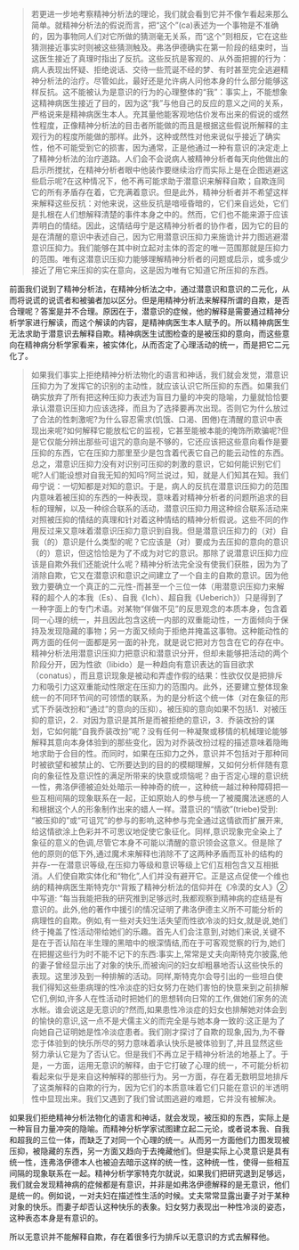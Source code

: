 <blockquote data-pid="tti0CQPE">若更进一步地考察精神分析法的理论，我们就会看到它并不像乍看起来那么简单。就精神分析法的假说而言，把“这个”(ca)表述为一个事物是不准确的，因为事物同人们对它所做的猜测毫无关系，而“这个”则相反，它在这些猜测接近事实时则被这些猜测触及。弗洛伊德确实在第一阶段的结束时，当这医生接近了真理时指出了反抗。这些反抗是客观的、从外面把握的行为：病人表现出怀疑、拒绝说话、交待一些荒诞不经的梦、有时甚至完全逃避精神分析法的治疗。尽管如此，最好还是允许病人问他本身的什么部分能够这样反抗。这不能被认为是意识的行为的心理整体的“我”：事实上，不能想象这精神病医生接近了目的，因为这“我”与他自己的反应的意义之间的关系，严格说来是精神病医生本人。充其量他能客观地估价发布出来的假说的或然性程度，正像精神分析法的目击者所能做的而且是根据这些假说所解释的主观行为的程度所能做的那样。此外，这种或然性对他来说似乎接近了确实性，他不可能受到它的损害，因为通常，正是他通过一种有意识的决定走上了精神分析法的治疗道路。人们会不会说病人被精神分析者每天向他做出的启示所搅扰，在精神分析者眼中他装作要继续治疗而实际上是在企图逃避这些启示呢?在这种情况下，他不再可能求助于潜意识来解释自欺；自欺连同它的所有矛盾存在着，它充满着意识。但是此外，精神分析者并不希望这样来解释这些反抗：对他来说，这些反抗是喑哑昏暗的，它们来自远处，它们是扎根在人们想解释清楚的事件本身之中的。然而，它们也不能来源于应该弄明白的情结。因此，这情结毋宁是这精神分析者的协作者，因为它的目的是在清醒的意识中表述自己，因为它用潜意识压抑力来施诡计并力图逃避潜意识压抑力。我们能够在其中树立起对主体的否定的唯一范围那就是压抑力的范围。唯有这潜意识压抑力能够理解精神分析者的问题或启示，或多或少接近了用它来压抑的实在意向，这是因为唯有它知道它所压抑的东西。</blockquote><p data-pid="LnNX6jpt">前面我们说到了精神分析法，在精神分析法之中，通过潜意识和意识的二元化，从而将说谎的说谎者和被骗者加以区分。但是用精神分析法来解释所谓的自欺，是否合理呢？答案是并不合理。原因在于，潜意识的症候，他的解释是需要通过精神分析学家进行解读，而这个解读的内容，是精神病医生本人赋予的。所以精神病医生无法求助于潜意识去解释自欺。精神病医生试图检查的是被压抑的意向，而这些意向在精神病分析学家看来，被实体化，从而否定了心理活动的统一，而是把它二元化了。</p><blockquote data-pid="Synt-y-1">如果我们事实上拒绝精神分析法物化的语言和神话，我们就会发觉，潜意识压抑力为了发挥它的识别的主动性，就应该认识它所压抑的东西。如果我们确实放弃了所有把这种压抑力表述为盲目力量的冲突的隐喻，力量就恰恰要承认潜意识压抑力应该选择，而且为了选择要再次出现。否则它为什么放过了合法的性刺激呢?为什么容忍需求(饥饿、口渴、困倦)在清醒的意识中表现出来呢?如何解释它能放松它的监视，它甚至能被本能的掩饰所欺骗呢?但是它仅能分辨出那些可诅咒的意向是不够的，它还应该把这些意向看作是要压抑的东西，它在压抑力那里至少是包含着代表它自己的能云动性的东西。总之，潜意识压抑力没有对识别可压抑的刺激的意识，它如何能识别它们呢?人们能设想对自我无知的知吗?阿兰说过，知，就是人们知其在知。我们毋宁说：一切知都是对知的意识。于是，病人的反抗在潜意识压抑力的范围内意味着被压抑的东西的一种表现，意味着对精神分析者的问题所追求的目标的理解，以及一种综合联系的活动，潜意识压抑力用这种综合联系活动来对照被压抑的情结的真理和针对着这种情结的精神分析假说。这些不同的作用反过来又意味着潜意识压抑力意识到自我。但是潜意识压抑力的（对）自我（的）意识是什么类型的呢？它应该是（对）要成为去压抑的意向的意识（的）意识，但这恰恰是为了不成为对它的意识。那除了说潜意识压抑力应该是自欺外我们还能说什么呢？精神分析法完全没有使我们获胜，因为为了消除自欺，它又在潜意识和意识之间建立了一个自主的自欺的意识。因为他致力要确立一个真正的二元性-而甚至一个三位一体（用潜意识压抑力来解释的超个人的本我（Es）、自我《Ich）、超自我《Ueberich》）只是得到了一种字面上的专门术语。对某物“佯做不见”的反思观念的本质本身，包含着同一心理的统一，并且因此包含这统一内部的双重能动性，一方面倾向于保持及发现隐藏的事物；另一方面又倾向于拒绝并掩盖这事物。这种能动性的两方面的任何一面都是另一面的补充，就是说它把对方包含在它的存在中。精神分析法用潜意识压抑力把意识和潜意识分开，但却未能够把活动的两个阶段分开，因为性欲（libido）是一种趋向有意识表达的盲目欲求（conatus），而且意识现象是被动和弄虚作假的结果：性欲仅仅是把排斥力和吸引力这双重能动性限定在压抑力的范围内。此外，还要建立整体现象统一的不同环节间的可领悟的联系，为的是分析这个统一体（对在象征的形式下乔装改扮和“通过”的意向的压抑）。被压抑的意向如果不包括1．对被压抑的意识，2．对因为意识是其所是而被拒绝的意识，3．乔装改扮的谋划，它如何能“自我乔装改扮”呢？没有任何一种凝聚或移情的机械理论能够解释其意向本身体验到的那些变化，因为对乔装改扮过程的描述意味着隐晦地求助于合目的性。而同时，如果在压抑力之外，意识并不包括对于那种同时被欲望和被禁止的、它所要达到的目的的模糊理解，又如何分析伴随有意向的象征性及意识性的满足所带来的快意或烦恼呢？由于否定心理的意识统一性，弗洛伊德被迫处处暗示一种神奇的统一，这种统一越过种种障碍把一些互相间隔的现象联系在一起，正如原始人的参与统一了被魇魔法迷惑的人和根据这个人的形象制作出来的蜡人一样。潜意识的“情欲”(triebe)受到: “被压抑的”或“可诅咒”的参与的影响,这种参与完全通过这情欲而扩展开来,给这情欲涂上色彩并不可思议地促使它象征化。同样,意识现象完全染上了象征的意义的色调,尽管它本身不可能以清醒的意识领会这意义。但是除了他的原则的低下外,通过魔术来解释也消除不了这两种矛盾而互补的结构的并存-一在潜意识等级,在压抑力等级和意识等级上它们互相包含又互相抵消。人们使自欺实体化和“物化”,人们并没有避开它。正是这点促使一个维也纳的精神病医生斯特克尔^背叛了精神分析法的信仰并在《冷漠的女人》②中写道: “每当我能把我的研究推到足够远时,我都观察到精神病的症结是有意识的。此外,他的著作中援引的情况证明了弗洛伊德主义所不可能分析的病理性的自欺。例如,有一些对夫妇生活失望而性欲冷淡的妇女,就是说,她们终于掩盖了性活动带给她们的乐趣。首先人们会注意到,对她们来说,关键不是在于否认陷在半生理的黑暗中的根深情结,而在于可客观觉察的行为,她们在把握这些行为时不能不记下的东西:事实上,常常是丈夫向斯特克尔披露,他的妻子曾经显示出了对象的快乐,而被询问的妇女却粗暴地否认这些快乐的表现。这里涉及到一种排解的活动。同样,斯特克尔会导引出的一些坦白使我们得知这些患病理的性冷淡症的妇女努力在她们害怕的快意来到之前排解它们,例如,许多人在性活动时把她们的思想转向日常的工作,做她们家务的流水帐。谁会说这是无意识的?然而,如果患性冷淡症的妇女也排解她对体会到的愉快的意识,这一点不是犬儒主义的而完全是与她本身一致的:这正是为了向她自己证明她是性冷淡症患者。我们刚才探讨了自欺的现象,因为,为不眷恋于体验到的快乐所尽的努力意味着承认快乐是被体验到了,并且显然这些努力承认它是为了否认它。但是我们不再立足于精神分析法的地基上了。于是，一方面，运用无意识的解释，由于它打破了心理的统一，不可能分析初看起来似乎是来自这种解释的那些行为。另一方面，存在着无数明显地排斥了这类解释的自欺的行为，因为它们的本质意味着它们只能在意识的半透明性中显现出来。我们又遇到了我们曾试图逃避的难题，它并没有被解决。</blockquote><p data-pid="gI8NlmKB">如果我们拒绝精神分析法物化的语言和神话，就会发现，被压抑的东西，实际上是一种盲目力量冲突的隐喻。而精神分析学家试图建立起二元论，或者说本我、自我和超我的三位一体，而缺乏了对同一个心理的统一。从而另一方面他们力图发现被压抑，被隐藏的东西，另一方面又趋向于去掩藏他们。但是实际上心灵意识是具有统一性，连弗洛伊德本人也被迫去暗示这样的统一性，这种统一性，使得一些相互间隔的现象联系在一起。精神分析学家特克尔就说，如果我们把研究退到足够远，我们就会发现精神病的症候都是有意识，并非是如弗洛伊德解释的是无意识，他们是统一的。例如说，一对夫妇在描述性生活的时候。丈夫常常显露出妻子对于某种对象的快乐。而妻子却否认这种快乐的表象。妇女努力表现出一种性冷淡的姿态，这种表态本身是有意识的。</p><p data-pid="Pz7XHm3z">所以无意识并不能解释自欺，存在着很多行为排斥以无意识的方式去解释他。</p><p></p><p></p>